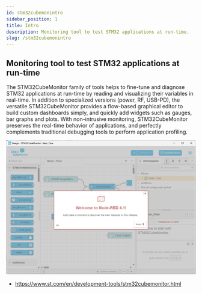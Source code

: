 ```yaml
---
id: stm32cubemonintro
sidebar_position: 1
title: Intro
description: Monitoring tool to test STM32 applications at run-time.
slug: /stm32cubemonintro
---
```


## Monitoring tool to test STM32 applications at run-time

The STM32CubeMonitor family of tools helps to fine-tune and diagnose STM32 applications at run-time by reading and visualizing their variables in real-time. In addition to specialized versions (power, RF, USB-PD), the versatile STM32CubeMonitor provides a flow-based graphical editor to build custom dashboards simply, and quickly add widgets such as gauges, bar graphs and plots. With non-intrusive monitoring, STM32CubeMonitor preserves the real-time behavior of applications, and perfectly complements traditional debugging tools to perform application profiling.

![](/img/STM32CubeMonitor/2025-10-06-11-03-48.png)

- https://www.st.com/en/development-tools/stm32cubemonitor.html